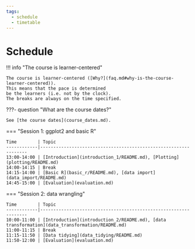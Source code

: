 ```yaml
---
tags:
  - schedule
  - timetable
---
```


# Schedule

!!! info "The course is learner-centered"

    The course is learner-centered ([Why?](faq.md#why-is-the-course-learner-centered)).
    This means that the pace is determined
    be the learners (i.e. not by the clock).
    The breaks are always on the time specified.

???- question "What are the course dates?"

    See [the course dates](course_dates.md).

<!-- markdownlint-disable MD013 --><!-- Tables cannot be split up over lines, hence will break 80 characters per line -->

=== "Session 1: ggplot2 and basic R"

    Time        | Topic
    ------------|-----------------------------------------------------------------
    13:00-14:00 | [Introduction](introduction_1/README.md), [Plotting](plotting/README.md)
    14:00-14:15 | Break
    14:15-14:00 | [Basic R](basic_r/README.md), [data import](data_import/README.md)
    14:45-15:00 | [Evaluation](evaluation.md)

=== "Session 2: data wrangling"

    Time        | Topic
    ------------|-----------------------------------------------------------------
    10:00-11:00 | [Introduction](introduction_2/README.md), [data transformation](data_transformation/README.md)
    11:00-11:15 | Break
    11:15-11:50 | [Data tidying](data_tidying/README.md)
    11:50-12:00 | [Evaluation](evaluation.md)

<!-- markdownlint-enable MD013 -->
